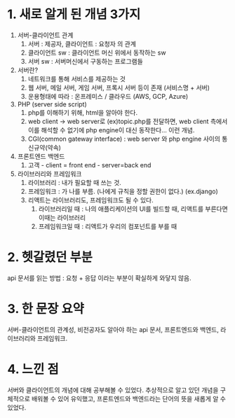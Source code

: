 # 1. 새로 알게 된 개념 3가지

1. 서버-클라이언트 관계
    1. 서버 : 제공자, 클라이언트 : 요청자 의 관계
    2. 클라이언트 sw : 클라이언트 머신 위에서 동작하는 sw
    3. 서버 sw : 서버머신에서 구동하는 프로그램들
2. 서버란? 
    1. 네트워크를 통해 서비스를 제공하는 것
    2. 웹 서버, 메일 서버, 게임 서버, 프록시 서버 등이 존재 (서비스명 + 서버)
    3. 운용형태에 따라 : 온프레미스 / 클라우드 (AWS, GCP, Azure)
3. PHP (server side script) 
    1. php를 이해하기 위해, html을 알아야 한다. 
    2. web client → web server로 (ex)topic.php를 전달하면, web client 측에서 이를 해석할 수 없기에 php engine이 대신 동작한다… 이런 개념. 
    3. CGI(common gateway interface)  : web server 와 php engine 사이의 통신규약(약속) 
4. 프론트엔드 백엔드
    1. 고객 - client = front end - server=back end
5. 라이브러리와 프레임워크
    1. 라이브러리 : 내가 필요할 때 쓰는 것. 
    2. 프레임워크 : 가 나를 부름. (나에게 규칙을 정할 권한이 없다.) (ex.django)
    3. 리액트는 라이브러리도, 프레임워크도 될 수 있다.
        1. 라이브러리일 때 : 나의 애플리케이션의 UI를 빌드할 때, 리액트를 부른다면 이때는 라이브러리
        2. 프레임워크일 때 : 리액트가 우리의 컴포넌트를 부를 때 

# 2. 헷갈렸던 부분

api 문서를 읽는 방법 : 요청 + 응답 이라는 부분이 확실하게 와닿지 않음. 

# 3. 한 문장 요약

서버-클라이언트의 관계성, 비전공자도 알아야 하는 api 문서, 프론트엔드와 백엔드, 라이브러리와 프레임워크. 

# 4. 느낀 점

서버와 클라이언트의 개념에 대해 공부해볼 수 있었다. 추상적으로 알고 있던 개념을 구체적으로 배워볼 수 있어 유익했고, 프론트엔드와 백엔드라는 단어의 뜻을 새롭게 알 수 있었다.
